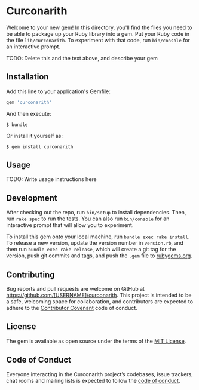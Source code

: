 # Curconarith

Welcome to your new gem! In this directory, you'll find the files you need to be able to package up your Ruby library into a gem. Put your Ruby code in the file `lib/curconarith`. To experiment with that code, run `bin/console` for an interactive prompt.

TODO: Delete this and the text above, and describe your gem

## Installation

Add this line to your application's Gemfile:

```ruby
gem 'curconarith'
```

And then execute:

    $ bundle

Or install it yourself as:

    $ gem install curconarith

## Usage

TODO: Write usage instructions here

## Development

After checking out the repo, run `bin/setup` to install dependencies. Then, run `rake spec` to run the tests. You can also run `bin/console` for an interactive prompt that will allow you to experiment.

To install this gem onto your local machine, run `bundle exec rake install`. To release a new version, update the version number in `version.rb`, and then run `bundle exec rake release`, which will create a git tag for the version, push git commits and tags, and push the `.gem` file to [rubygems.org](https://rubygems.org).

## Contributing

Bug reports and pull requests are welcome on GitHub at https://github.com/[USERNAME]/curconarith. This project is intended to be a safe, welcoming space for collaboration, and contributors are expected to adhere to the [Contributor Covenant](http://contributor-covenant.org) code of conduct.

## License

The gem is available as open source under the terms of the [MIT License](http://opensource.org/licenses/MIT).

## Code of Conduct

Everyone interacting in the Curconarith project’s codebases, issue trackers, chat rooms and mailing lists is expected to follow the [code of conduct](https://github.com/[USERNAME]/curconarith/blob/master/CODE_OF_CONDUCT.md).
